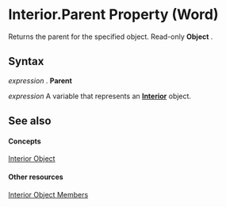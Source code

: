 
# Interior.Parent Property (Word)

Returns the parent for the specified object. Read-only  **Object** .


## Syntax

 _expression_ . **Parent**

 _expression_ A variable that represents an **[Interior](6fc3e311-a7c9-bfa9-7459-9cea177b08e5.md)** object.


## See also


#### Concepts


[Interior Object](6fc3e311-a7c9-bfa9-7459-9cea177b08e5.md)
#### Other resources


[Interior Object Members](a528e045-afab-9205-a5cd-1a7dd9b36e9b.md)
